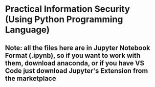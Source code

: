 # Practical Information Security (Using Python Programming Language)

## Note: all the files here are in Jupyter Notebook Format (.ipynb), so if you want to work with them, download anaconda, or if you have VS Code just download Jupyter's Extension from the marketplace
